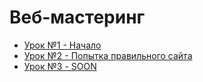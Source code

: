 <!DOCTYPE html>
<html lang="ru">
<head>
  <meta charset="UTF-8">
  <title>Уроки | Веб-мастеринг</title>
  	<link rel="stylesheet" href="style.css">
</head>
<body>
  <h1>Веб-мастеринг</h1>

  <ul>
    <li><a href="l1/">Урок №1 - Начало</a></li>
    <li><a href="l2/">Урок №2 - Попытка правильного сайта</a></li>
<li><a href="/">Урок №3 - SOON</a></li>
  </ul>
</body>
</html>
